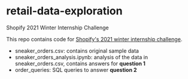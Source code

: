 # retail-data-exploration
Shopify 2021 Winter Internship Challenge

This repo contains code for [Shopify's 2021 winter internship challenge](https://docs.google.com/document/d/13VCtoyto9X1PZ74nPI4ZEDdb8hF8LAlcmLH1ZTHxKxE/edit).

* sneaker_orders.csv: contains original sample data
* sneaker_orders_analysis.ipynb: analysis of the data in sneaker_orders.csv, contains answers for **question 1**
* order_queries: SQL queries to answer **question 2**
